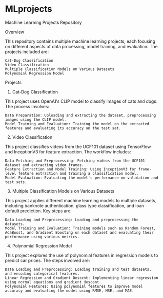 ﻿# MLprojects
Machine Learning Projects Repository

Overview

This repository contains multiple machine learning projects, each focusing on different aspects of data processing, model training, and evaluation. The projects included are:

    Cat-Dog Classification
    Video Classification
    Multiple Classification Models on Various Datasets
    Polynomial Regression Model

Projects
1. Cat-Dog Classification

This project uses OpenAI's CLIP model to classify images of cats and dogs. The process involves:

    Data Preparation: Uploading and extracting the dataset, preprocessing images using the CLIP model.
    Model Training and Evaluation: Training the model on the extracted features and evaluating its accuracy on the test set.

2. Video Classification

This project classifies videos from the UCF101 dataset using TensorFlow and InceptionV3 for feature extraction. The workflow includes:

    Data Fetching and Preprocessing: Fetching videos from the UCF101 dataset and extracting video frames.
    Feature Extraction and Model Training: Using InceptionV3 for frame-level feature extraction and training a classification model.
    Model Evaluation: Evaluating the model's performance on validation and test sets.

3. Multiple Classification Models on Various Datasets

This project applies different machine learning models to multiple datasets, including banknote authentication, glass type classification, and loan default prediction. Key steps are:

    Data Loading and Preprocessing: Loading and preprocessing the datasets.
    Model Training and Evaluation: Training models such as Random Forest, AdaBoost, and Gradient Boosting on each dataset and evaluating their performance using various metrics.

4. Polynomial Regression Model

This project explores the use of polynomial features in regression models to predict car prices. The steps involved are:

    Data Loading and Preprocessing: Loading training and test datasets, and encoding categorical features.
    Linear Regression and Gradient Descent: Implementing linear regression using normal equations and gradient descent.
    Polynomial Features: Using polynomial features to improve model accuracy and evaluating the model using RMSE, MSE, and MAE.

